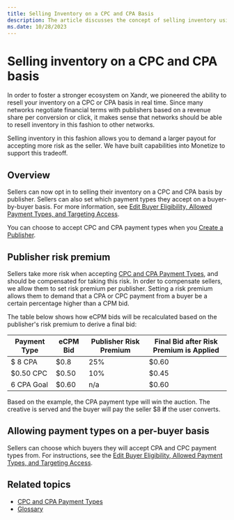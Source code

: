 ```yaml
---
title: Selling Inventory on a CPC and CPA Basis
description: The article discusses the concept of selling inventory using both Cost Per Click (CPC) and Cost Per Acquisition (CPA) models.
ms.date: 10/28/2023
---
```


# Selling inventory on a CPC and CPA basis

In order to foster a stronger ecosystem on Xandr, we pioneered the ability to resell your inventory on a CPC or CPA basis in real time. Since many networks negotiate financial terms with publishers based on a revenue share per conversion or click, it makes sense that networks should be able to resell inventory in this fashion to other networks.

Selling inventory in this fashion allows you to demand a larger payout for accepting more risk as the seller. We have built capabilities into Monetize to support this tradeoff.

## Overview

Sellers can now opt in to selling their inventory on a CPC and CPA basis by publisher. Sellers can also set which payment types they accept on a buyer-by-buyer basis. For more information, see [Edit Buyer Eligibility, Allowed Payment Types, and Targeting Access](edit-buyer-eligibility-allowed-payment-types-and-targeting-access.md).

You can choose to accept CPC and CPA payment types when you [Create a Publisher](create-a-publisher.md).

## Publisher risk premium

Sellers take more risk when accepting [CPC and CPA Payment Types](cpc-and-cpa-payment-types.md), and should be compensated for taking this risk. In order to compensate sellers, we allow them to set risk premium per publisher. Setting a risk premium allows them to demand that a CPA or CPC payment from a buyer be a certain percentage higher than a CPM bid.

The table below shows how eCPM bids will be recalculated based on the publisher's risk premium to derive a final bid:

| Payment Type | eCPM Bid | Publisher Risk Premium | Final Bid after Risk Premium is Applied |
|---|---|---|---|
| $ 8 CPA | $0.8 | 25% | $0.60 |
| $0.50 CPC | $0.50 | 10% | $0.45 |
| 6 CPA Goal | $0.60 | n/a | $0.60 |

Based on the example, the CPA payment type will win the auction. The creative is served and the buyer will pay the seller $8 **if** the user converts.

## Allowing payment types on a per-buyer basis

Sellers can choose which buyers they will accept CPA and CPC payment types from. For instructions, see the [Edit Buyer Eligibility, Allowed Payment Types, and
Targeting Access](edit-buyer-eligibility-allowed-payment-types-and-targeting-access.md).

## Related topics

- [CPC and CPA Payment Types](cpc-and-cpa-payment-types.md)
- [Glossary](../industry-reference/online-advertising-and-ad-tech-glossary.md)

